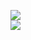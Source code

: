 [![](https://img.shields.io/badge/Made%20With-Github%20Spray-lightgrey.svg?style=for-the-badge&logo=github)](https://github.com/Annihil/github-spray#10345)  
[![](https://i.imgur.com/2DrTn0Z.gif)](https://github.com/Annihil/github-spray)